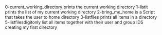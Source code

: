 0-current_working_directory prints the current working directory
1-listit prints the list of my current working directory
2-bring_me_home is a Script that takes the user to home directory
3-listfiles prints all items in a directory
5-listfilesdigitonly list all items together with their user and group IDS
creating my first directory
